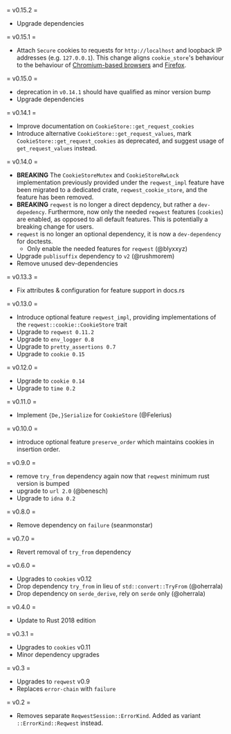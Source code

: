 = v0.15.2 =
* Upgrade dependencies

= v0.15.1 =
* Attach `Secure` cookies to requests for `http://localhost` and loopback IP addresses (e.g. `127.0.0.1`). This change aligns `cookie_store`'s behaviour to the behaviour of [Chromium-based browsers](https://bugs.chromium.org/p/chromium/issues/detail?id=1177877#c7) and [Firefox](https://hg.mozilla.org/integration/autoland/rev/c4d13b3ca1e2).
  
= v0.15.0 =
* deprecation in `v0.14.1` should have qualified as minor version bump
* Upgrade dependencies

= v0.14.1 =
* Improve documentation on `CookieStore::get_request_cookies`
* Introduce alternative `CookieStore::get_request_values`, mark `CookieStore::get_request_cookies` as deprecated, and suggest usage of `get_request_values` instead.

= v0.14.0 =
* **BREAKING** The `CookieStoreMutex` and `CookieStoreRwLock` implementation previously provided under the `reqwest_impl` feature have been migrated to a dedicated crate, `reqwest_cookie_store`, and the feature has been removed.
* **BREAKING** `reqwest` is no longer a direct depdency, but rather a `dev-depedency`. Furthermore, now only the needed `reqwest` features (`cookies`) are enabled, as opposed to all default features. This is potentially a breaking change for users.
* `reqwest` is no longer an optional dependency, it is now a `dev-dependency` for doctests.
  * Only enable the needed features for `reqwest` (@blyxxyz)
* Upgrade `publisuffix` dependency to `v2` (@rushmorem)
* Remove unused dev-dependencies

= v0.13.3 =
* Fix attributes & configuration for feature support in docs.rs

= v0.13.0 =
* Introduce optional feature `reqwest_impl`, providing implementations of the `reqwest::cookie::CookieStore` trait
* Upgrade to `reqwest 0.11.2`
* Upgrade to `env_logger 0.8`
* Upgrade to `pretty_assertions 0.7`
* Upgrade to `cookie 0.15`

= v0.12.0 =
* Upgrade to `cookie 0.14`
* Upgrade to `time 0.2`

= v0.11.0 =
* Implement `{De,}Serialize` for `CookieStore` (@Felerius)
  
= v0.10.0 =
* introduce optional feature `preserve_order` which maintains cookies in insertion order.

= v0.9.0 =
* remove `try_from` dependency again now that `reqwest` minimum rust version is bumped
* upgrade to `url 2.0` (@benesch)
* Upgrade to `idna 0.2`

= v0.8.0 =
* Remove dependency on `failure` (seanmonstar)

= v0.7.0 =
* Revert removal of `try_from` dependency

= v0.6.0 =
* Upgrades to `cookies` v0.12
* Drop dependency `try_from` in lieu of `std::convert::TryFrom` (@oherrala)
* Drop dependency on `serde_derive`, rely on `serde` only (@oherrala)

= v0.4.0 =
* Update to Rust 2018 edition

= v0.3.1 =

* Upgrades to `cookies` v0.11
* Minor dependency upgrades

= v0.3 =

* Upgrades to `reqwest` v0.9
* Replaces `error-chain` with `failure`

= v0.2 =

* Removes separate `ReqwestSession::ErrorKind`. Added as variant `::ErrorKind::Reqwest` instead.
